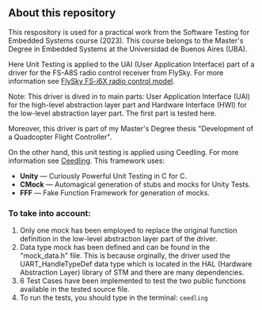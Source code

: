 ## About this repository

This respository is used for a practical work from the Software Testing for Embedded Systems course (2023). This course belongs to the Master's Degree in Embedded Systems at the Universidad de Buenos Aires (UBA).

Here Unit Testing is applied to the UAI (User Application Interface) part of a driver for the FS-A8S radio control receiver from FlySky. For more information see [FlySky FS-i6X radio control model](https://www.flysky-cn.com/i6x-gaishu-1).

Note: This driver is dived in to main parts: User Application Interface (UAI) for the high-level abstraction layer part and Hardware Interface (HWI) for the low-level abstraction layer part. The first part is tested here.

Moreover, this driver is part of my Master's Degree thesis "Development of a Quadcopter Flight Controller".

On the other hand, this unit testing is applied using Ceedling. For more information see [Ceedling](http://www.throwtheswitch.org/ceedling). This framework uses:
- **Unity** — Curiously Powerful Unit Testing in C for C.
- **CMock** — Automagical generation of stubs and mocks for Unity Tests.
- **FFF**   — Fake Function Framework for generation of mocks.

### To take into account:
1. Only one mock has been employed to replace the original function definition in the low-level abstraction layer part of the driver.
2. Data type mock has been defined and can be found in the "mock_data.h" file. This is because orginally, the driver used the UART_HandleTypeDef data type which is located in the HAL (Hardware Abstraction Layer) library of STM and there are many dependencies.
3. 6 Test Cases have been implemented to test the two public functions available in the tested source file.
4. To run the tests, you should type in the terminal: `ceedling`
